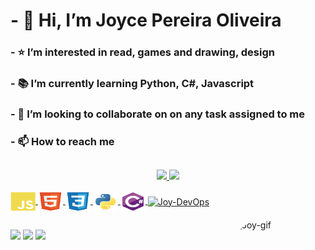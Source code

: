 # - 👋 Hi, I’m Joyce Pereira Oliveira

<h3> - ⭐ I’m interested in read, games and drawing, design </h3>
<h3> - 📚 I’m currently learning Python, C#, Javascript </h3>
<h3> - 🤝 I’m looking to collaborate on on any task assigned to me </h3>
<h3> - 📫 How to reach me </h3>

##

<div align="center">
  <a href="https://github.com/JoycePereiraOliveira">
  <img height="167em" src="https://github-readme-stats.vercel.app/api?username=JoycePereiraOliveira&show_icons=true&theme=dracula&include_all_commits=true&count_private=true"/>
  <img height="167em" src="https://github-readme-stats.vercel.app/api/top-langs/?username=JoycePereiraOliveira&layout=compact&langs_count=7&theme=dracula"/>
</div>

<div style="display: inline_block"><br>
  <img align="center" alt="Joy-Js" height="30" width="40" src="https://raw.githubusercontent.com/devicons/devicon/master/icons/javascript/javascript-plain.svg">
  <img align="center" alt="Joy-HTML" height="30" width="40" src="https://raw.githubusercontent.com/devicons/devicon/master/icons/html5/html5-original.svg">
  <img align="center" alt="Joy-CSS" height="30" width="40" src="https://raw.githubusercontent.com/devicons/devicon/master/icons/css3/css3-original.svg">
  <img align="center" alt="Joy-Python" height="30" width="40" src="https://raw.githubusercontent.com/devicons/devicon/master/icons/python/python-original.svg">
  <img align="center" alt="Joy-Csharp" height="30" width="40" src="https://raw.githubusercontent.com/devicons/devicon/master/icons/csharp/csharp-original.svg">  
  <img align="center" alt="Joy-DevOps" height="30" width="40" src="https://cdn.jsdelivr.net/gh/devicons/devicon/icons/azure/azure-original.svg" /></br>


   <img align="right" alt="Joy-gif" width="150" height="150" style="border-radius:50px;" src="https://i.picasion.com/pic92/499408f798de91072292e90cbb5e5e8e.gif"><a href="https://picasion.com/"></a>
</div>

##

<div>
  <a href="https://www.instagram.com/joy.oliveiiraa/" target="_blank"><img src="https://img.shields.io/badge/-Instagram-%23E4405F?style=for-the-badge&logo=instagram&logoColor=white" target="_blank"></a>
  <a href = "mailto:contato.joycepereiraoliveira"><img src="https://img.shields.io/badge/Gmail-D14836?style=for-the-badge&logo=gmail&logoColor=white" target="_blank"></a>
  <a href="https://www.linkedin.com/in/joyce-oliveira-ba8a69197/" target="_blank"><img src="https://img.shields.io/badge/-LinkedIn-%230077B5?style=for-the-badge&logo=linkedin&logoColor=white" target="_blank"></a> 
</div>
